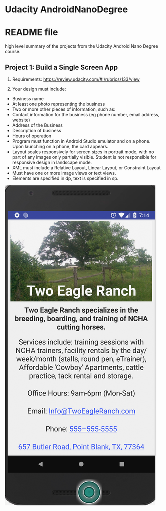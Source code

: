 # Udacity AndroidNanoDegree

# README file
high level summary of the projects from the Udacity Android Nano Degree course.


## Project 1: Build a Single Screen App
1. Requirements: https://review.udacity.com/#!/rubrics/133/view

2. Your design must include:
* Business name
* At least one photo representing the business
* Two or more other pieces of information, such as:
* Contact information for the business (eg phone number, email address, website)
* Address of the Business
* Description of business
* Hours of operation
* Program must function in Android Studio emulator and on a phone. Upon launching on a phone, the card appears.
* Layout scales responsively for screen sizes in portrait mode, with no part of any images only partially visible. Student is not responsible for responsive design in landscape mode.
* XML must include a Relative Layout, Linear Layout, or Constraint Layout
* Must have one or more image views or text views.
* Elements are specified in dp, text is specified in sp.
<kbd>
  <img src="https://github.com/trigal2012/AndroidNanoDegree/blob/master/app_images/SingleScreenApp/SingleScreenApp.png">
</kbd>
